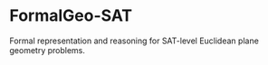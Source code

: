 # FormalGeo-SAT
Formal representation and reasoning for SAT-level Euclidean plane geometry problems.
